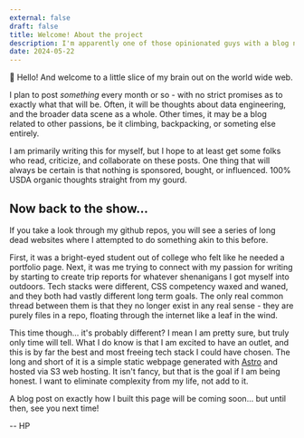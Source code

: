 ```yaml
---
external: false
draft: false
title: Welcome! About the project
description: I'm apparently one of those opinionated guys with a blog now...
date: 2024-05-22
---
```


👋 Hello! And welcome to a little slice of my brain out on the world wide web.

I plan to post *something* every month or so - with no strict promises as to exactly what that will be. Often, it will be thoughts about data engineering, and the broader data scene as a whole. Other times, it may be a blog related to other passions, be it climbing, backpacking, or someting else entirely. 

I am primarily writing this for myself, but I hope to at least get some folks who read, criticize, and collaborate on these posts. One thing that will always be certain is that nothing is sponsored, bought, or influenced. 100% USDA organic thoughts straight from my gourd.

Now back to the show...
---

If you take a look through my github repos, you will see a series of long dead websites where I attempted to do something akin to this before.
 
First, it was a bright-eyed student out of college who felt like he needed a portfolio page. Next, it was me trying to connect with my passion for writing by starting to create trip reports for whatever shenanigans I got myself into outdoors. Tech stacks were different, CSS competency waxed and waned, and they both had vastly different long term goals. The only real common thread between them is that they no longer exist in any real sense - they are purely files in a repo, floating through the internet like a leaf in the wind.

This time though... it's probably different? I mean I am pretty sure, but truly only time will tell. What I do know is that I am excited to have an outlet, and this is by far the best and most freeing tech stack I could have chosen. The long and short of it is a simple static webpage generated with [Astro](https://astro.build/) and hosted via S3 web hosting. It isn't fancy, but that is the goal if I am being honest. I want to eliminate complexity from my life, not add to it.

A blog post on exactly how I built this page will be coming soon... but until then, see you next time!

-- HP